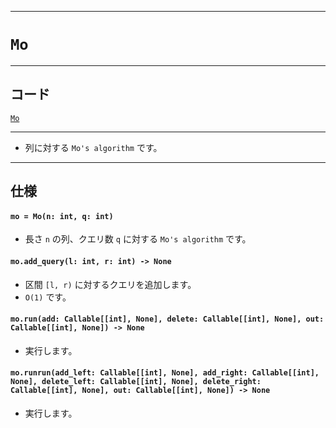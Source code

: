<link rel="stylesheet" type="text/css" href="/docs/css/dark.css">

_____

# `Mo`

_____

## コード

[`Mo`](https://github.com/titanium-22/Library_py/blob/main/Algorithm/Mo/Mo.py)

_____


- 列に対する `Mo's algorithm` です。

_____

## 仕様

#### `mo = Mo(n: int, q: int)`
- 長さ `n` の列、クエリ数 `q` に対する `Mo's algorithm` です。

#### `mo.add_query(l: int, r: int) -> None`
- 区間 `[l, r)` に対するクエリを追加します。
- `O(1)` です。

#### `mo.run(add: Callable[[int], None], delete: Callable[[int], None], out: Callable[[int], None]) -> None`
- 実行します。

#### `mo.runrun(add_left: Callable[[int], None], add_right: Callable[[int], None], delete_left: Callable[[int], None], delete_right: Callable[[int], None], out: Callable[[int], None]) -> None`
- 実行します。

